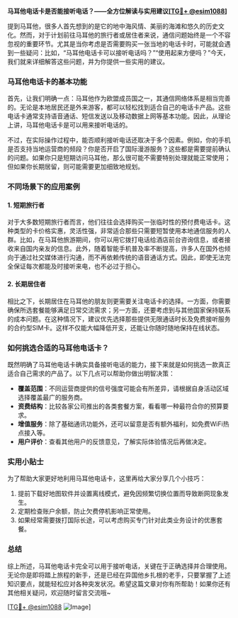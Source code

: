 **马耳他电话卡是否能接听电话？——全方位解读与实用建议[[TG💪+ @esim1088](https://t.me/s/esim1088)]**

提到马耳他，很多人首先想到的是它的地中海风情、美丽的海滩和悠久的历史文化。然而，对于计划前往马耳他的旅行者或居住者来说，通信问题始终是一个不容忽视的重要环节。尤其是当你考虑是否需要购买一张当地的电话卡时，可能就会遇到一些疑问：比如，“马耳他电话卡可以接听电话吗？”“使用起来方便吗？”今天，我们就来详细解答这些问题，并为你提供一些实用的建议。

### 马耳他电话卡的基本功能

首先，让我们明确一点：马耳他作为欧盟成员国之一，其通信网络体系是相当完善的。无论是本地居民还是外来游客，都可以轻松找到适合自己的电话卡产品。这些电话卡通常支持语音通话、短信发送以及移动数据上网等基本功能。因此，从理论上讲，马耳他电话卡是可以用来接听电话的。

不过，在实际操作过程中，能否顺利接听电话还取决于多个因素。例如，你的手机是否支持当地运营商的频段？你是否开启了国际漫游服务？这些都是需要提前确认的问题。如果你只是短期访问马耳他，那么很可能不需要特别处理就能正常使用；但如果你长期居留，则可能需要更加细致地规划。

### 不同场景下的应用案例

#### 1. 短期旅行者
对于大多数短期旅行者而言，他们往往会选择购买一张临时性的预付费电话卡。这种类型的卡价格实惠，灵活性强，非常适合那些只需要短暂使用本地通信服务的人群。比如，在马耳他旅游期间，你可以用它拨打电话给酒店前台咨询信息，或者接收来自国内亲友的信息。此外，随着智能手机普及率不断提高，许多人在国外也倾向于通过社交媒体进行沟通，而不再依赖传统的语音通话方式。因此，即使无法完全保证每次都能及时接听来电，也不必过于担心。

#### 2. 长期居住者
相比之下，长期居住在马耳他的朋友则更需要关注电话卡的选择。一方面，你需要确保所选套餐能够满足日常交流需求；另一方面，还要考虑到与其他国家保持联系的成本问题。在这种情况下，建议优先选择那些提供无限通话时长及免费接听服务的合约型SIM卡。这样不仅能大幅降低开支，还能让你随时随地保持在线状态。

### 如何挑选合适的马耳他电话卡？

既然明确了马耳他电话卡确实具备接听电话的能力，接下来就是如何挑选一款真正适合自己需求的产品了。以下几点可以帮助你做出明智决策：

- **覆盖范围**：不同运营商提供的信号强度可能会有所差异，请根据自身活动区域选择覆盖最广的服务商。
- **资费结构**：比较各家公司推出的各类套餐方案，看看哪一种最符合你的预算要求。
- **增值服务**：除了基础通讯功能外，还可以留意是否有额外福利，如免费WiFi热点接入等。
- **用户评价**：查看其他用户的反馈意见，了解实际体验情况后再做决定。

### 实用小贴士

为了帮助大家更好地利用马耳他电话卡，这里再给大家分享几个小技巧：

1. 提前下载好地图软件并设置离线模式，避免因频繁切换位置而导致断网现象发生。
2. 定期检查账户余额，防止欠费停机影响正常使用。
3. 如果经常需要拨打国际长途，可以考虑购买专门针对此类业务设计的优惠套餐。

### 总结

综上所述，马耳他电话卡完全可以用于接听电话，关键在于正确选择并合理使用。无论你是即将踏上旅程的新手，还是已经在异国他乡扎根的老手，只要掌握了上述知识要点，就能轻松应对各种突发状况。希望这篇文章对你有所帮助！如果你还有其他相关疑问，欢迎随时留言交流哦~

[[TG💪+ @esim1088](https://t.me/s/esim1088) ![Image](https://i.postimg.cc/4NQfJmqS/Snipaste-2025-05-13-00-14-12.png)]